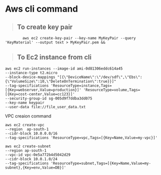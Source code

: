 # Aws cli command
   
   >## To create key pair

            aws ec2 create-key-pair --key-name MyKeyPair --query 'KeyMaterial' --output text > MyKeyPair.pem &&
    



  >## To Ec2 instance from cli
```
aws ec2 run-instances --image-id ami-0d81306eddc614a45 
--instance-type t2.micro 
--block-device-mappings "[{\"DeviceName\":\"/dev/sdf\",\"Ebs\":{\"VolumeSize\":10,\"DeleteOnTermination\":true}}]"   
--tag-specifications 'ResourceType=instance,Tags=[{Key=webserver,Value=production}]' 'ResourceType=volume,Tags=[{Key=cost-center,Value=cc123}]'  
--security-group-id sg-005d9f7ddba3dd075
--key-name keypair 
--user-data file://file_user_data.txt 
```

VPC creaion command
```
aws ec2 create-vpc 
--region  ap-south-1 
--cidr-block 10.0.0.0/16
--tag-specifications 'ResourceType=vpc,Tags=[{Key=Name,Value=my-vpc}]'
```


```
aws ec2 create-subnet 
--region ap-south-1 
--vpc-id vpc-0e5a772b4d5042d29 
--cidr-block 10.0.1.0/24 
--tag-specifications 'ResourceType=subnet,Tags=[{Key=Name,Value=my-subnet},{Key=env,Value=DB}]'
```
